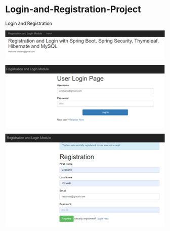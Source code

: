 # Login-and-Registration-Project
Login and Registration


![alt text](./src/main/resources/templates/LoggedIn.png)


![alt text](./src/main/resources/templates/login.png)


![alt text](./src/main/resources/templates/register.png)
